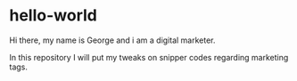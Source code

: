 # hello-world
Hi there, my name is George and i am a digital marketer. 

In this repository I will put my tweaks on snipper codes regarding marketing tags.
